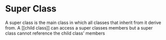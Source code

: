 # Super Class

A super class is the main class in which all classes that inherit from it derive from. A [[child class]] can access a super classes members but a super class cannot reference the child class' members
